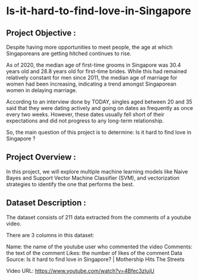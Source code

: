 # Is-it-hard-to-find-love-in-Singapore

## Project Objective :
Despite having more opportunities to meet people, the age at which Singaporeans are getting hitched continues to rise.

As of 2020, the median age of first-time grooms in Singapore was 30.4 years old and 28.8 years old for first-time brides. While this had remained relatively constant for men since 2011, the median age of marriage for women had been increasing, indicating a trend amongst Singaporean women in delaying marriage.

According to an interview done by TODAY, singles aged between 20 and 35 said that they were dating actively and going on dates as frequently as once every two weeks. However, these dates usually fell short of their expectations and did not progress to any long-term relationship.

So, the main question of this project is to determine: Is it hard to find love in Singapore ?

## Project Overview :
In this project, we will explore multiple machine learning models like Naive Bayes and Support Vector Machine Classifier (SVM), and vectorization strategies to identify the one that performs the best.

## Dataset Description :
The dataset consists of 211 data extracted from the comments of a youtube video.

There are 3 columns in this dataset:

Name: the name of the youtube user who commented the video
Comments: the text of the comment
Likes: the number of likes of the comment
Data Source: Is it hard to find love in Singapore? | Mothership Hits The Streets

Video URL: https://www.youtube.com/watch?v=4Bfec3zlujU

